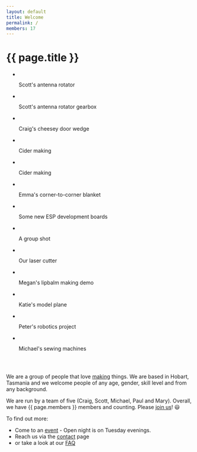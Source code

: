 ```yaml
---
layout: default
title: Welcome
permalink: /
members: 17
---
```


# {{ page.title }}

<div class="pull-right" style="max-width:600px; padding-bottom:30px; margin-left:10px; margin-right:10px;">

<ul class="rslides">
  <li>
   <img src="/assets/images/antenna-rotator.jpg" alt="">
   <p class="caption">Scott's antenna rotator</p>
  </li>
  <li>
   <img src="/assets/images/antenna-rotator-2.jpg" alt="">
   <p class="caption">Scott's antenna rotator gearbox</p>
  </li>
  <li>
   <img src="/assets/images/cheese-wedge.jpg" alt="">
   <p class="caption">Craig's cheesey door wedge</p>
  </li>
  <li>
   <img src="/assets/images/cider-making.jpg" alt="">
   <p class="caption">Cider making</p>
  </li>
  <li>
   <img src="/assets/images/cider-making-2.jpg" alt="">
   <p class="caption">Cider making</p>
  </li>
  <li>
   <img src="/assets/images/corner-to-corner-blanket.jpg" alt="">
   <p class="caption">Emma's corner-to-corner blanket</p>
  </li>
  <li>
   <img src="/assets/images/esp-boards.jpg" alt="">
   <p class="caption">Some new ESP development boards</p>
  </li>
  <li>
   <img src="/assets/images/group.jpg" alt="">
   <p class="caption">A group shot</p>
  </li>
  <li>
   <img src="/assets/images/lasercutter.jpg" alt="">
   <p class="caption">Our laser cutter</p>
  </li>
  <li>
   <img src="/assets/images/lipbalm.jpg" alt="">
   <p class="caption">Megan's lipbalm making demo</p>
  </li>
  <li>
   <img src="/assets/images/model-plane.jpg" alt="">
   <p class="caption">Katie's model plane</p>
  </li>
  <li>
   <img src="/assets/images/robotics.jpg" alt="">
   <p class="caption">Peter's robotics project</p>
  </li>
  <li>
   <img src="/assets/images/sewing-machines.jpg" alt="">
   <p class="caption">Michael's sewing machines</p>
  </li>
</ul>
</div>

We are a group of people that love [making](https://en.wikipedia.org/wiki/Maker_culture) things. We are based in Hobart, Tasmania and we welcome people of any age, gender, skill level and from any background.

We are run by a team of five (Craig, Scott, Michael, Paul and Mary). Overall, we have {{ page.members }} members and counting. Please [join us](https://hobartmakers.tidyhq.com/public/memberships/new)! :smiley:

To find out more:

* Come to an [event](/events) - Open night is on Tuesday evenings.
* Reach us via the [contact](/contact) page
* or take a look at our [FAQ](/faq)

